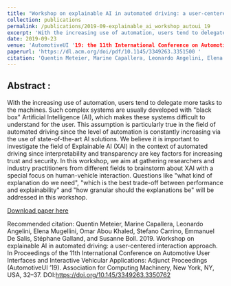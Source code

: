 ```yaml
---
title: "Workshop on explainable AI in automated driving: a user-centered interaction approach"
collection: publications
permalink: /publications/2019-09-explainable_ai_workshop_autoui_19
excerpt: 'With the increasing use of automation, users tend to delegate more tasks to the machines. Such complex systems are usually developed with "black box" Artificial Intelligence (AI), which makes these systems difficult to understand for the user. This assumption is particularly true in the field of automated driving since the level of automation is constantly increasing via the use of state-of-the-art AI solutions. We believe it is important to investigate the field of Explainable AI (XAI) in the context of automated driving since interpretability and transparency are key factors for increasing trust and security. In this workshop, we aim at gathering researchers and industry practitioners from different fields to brainstorm about XAI with a special focus on human-vehicle interaction. Questions like "what kind of explanation do we need", "which is the best trade-off between performance and explainability" and "how granular should the explanations be" will be addressed in this workshop.'
date: 2019-09-23
venue: 'AutomotiveUI '19: the 11th International Conference on Automotive User Interfaces and Interactive Vehicular Applications. Utrecht, Netherlands'
paperurl: 'https://dl.acm.org/doi/pdf/10.1145/3349263.3351500 '
citation: 'Quentin Meteier, Marine Capallera, Leonardo Angelini, Elena Mugellini, Omar Abou Khaled, Stefano Carrino, Emmanuel De Salis, Stéphane Galland, and Susanne Boll. 2019. Workshop on explainable AI in automated driving: a user-centered interaction approach. In Proceedings of the 11th International Conference on Automotive User Interfaces and Interactive Vehicular Applications: Adjunct Proceedings (AutomotiveUI ’19). Association for Computing Machinery, New York, NY, USA, 32–37. DOI:https://doi.org/10.1145/3349263.3350762. '
---
```


## Abstract :
With the increasing use of automation, users tend to delegate more tasks to the machines. Such complex systems are usually developed with "black box" Artificial Intelligence (AI), which makes these systems difficult to understand for the user. This assumption is particularly true in the field of automated driving since the level of automation is constantly increasing via the use of state-of-the-art AI solutions. We believe it is important to investigate the field of Explainable AI (XAI) in the context of automated driving since interpretability and transparency are key factors for increasing trust and security. In this workshop, we aim at gathering researchers and industry practitioners from different fields to brainstorm about XAI with a special focus on human-vehicle interaction. Questions like "what kind of explanation do we need", "which is the best trade-off between performance and explainability" and "how granular should the explanations be" will be addressed in this workshop.

[Download paper here](http://qmeteier.github.io/files/explainable_ai_workshop_autoui_19.pdf)

Recommended citation: Quentin Meteier, Marine Capallera, Leonardo Angelini, Elena Mugellini, Omar Abou Khaled, Stefano Carrino, Emmanuel De Salis, Stéphane Galland, and Susanne Boll. 2019. Workshop on explainable AI in automated driving: a user-centered interaction approach. In Proceedings of the 11th International Conference on Automotive User Interfaces and Interactive Vehicular Applications: Adjunct Proceedings (AutomotiveUI ’19). Association for Computing Machinery, New York, NY, USA, 32–37. DOI:https://doi.org/10.145/3349263.3350762